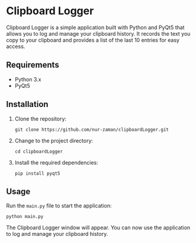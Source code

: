 # Clipboard Logger

Clipboard Logger is a simple application built with Python and PyQt5 that allows you to log and manage your clipboard history. It records the text you copy to your clipboard and provides a list of the last 10 entries for easy access.


## Requirements

- Python 3.x
- PyQt5

## Installation

1. Clone the repository:

   ```
   git clone https://github.com/nur-zaman/clipboardLogger.git
   ```

2. Change to the project directory:

   ```
   cd clipboardLogger
   ```

3. Install the required dependencies:

   ```
   pip install pyqt5
   ```

## Usage

Run the `main.py` file to start the application:

```
python main.py
```

The Clipboard Logger window will appear. You can now use the application to log and manage your clipboard history.




